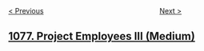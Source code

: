 <!--|This file generated by command(leetcode description); DO NOT EDIT.    |-->
<!--+----------------------------------------------------------------------+-->
<!--|@author    openset <openset.wang@gmail.com>                           |-->
<!--|@link      https://github.com/openset                                 |-->
<!--|@home      https://github.com/openset/leetcode                        |-->
<!--+----------------------------------------------------------------------+-->

[< Previous](https://github.com/openset/leetcode/tree/master/problems/project-employees-ii "Project Employees II")
　　　　　　　　　　　　　　　　
[Next >](https://github.com/openset/leetcode/tree/master/problems/occurrences-after-bigram "Occurrences After Bigram")

## [1077. Project Employees III (Medium)](https://leetcode.com/problems/project-employees-iii "项目员工 III")


